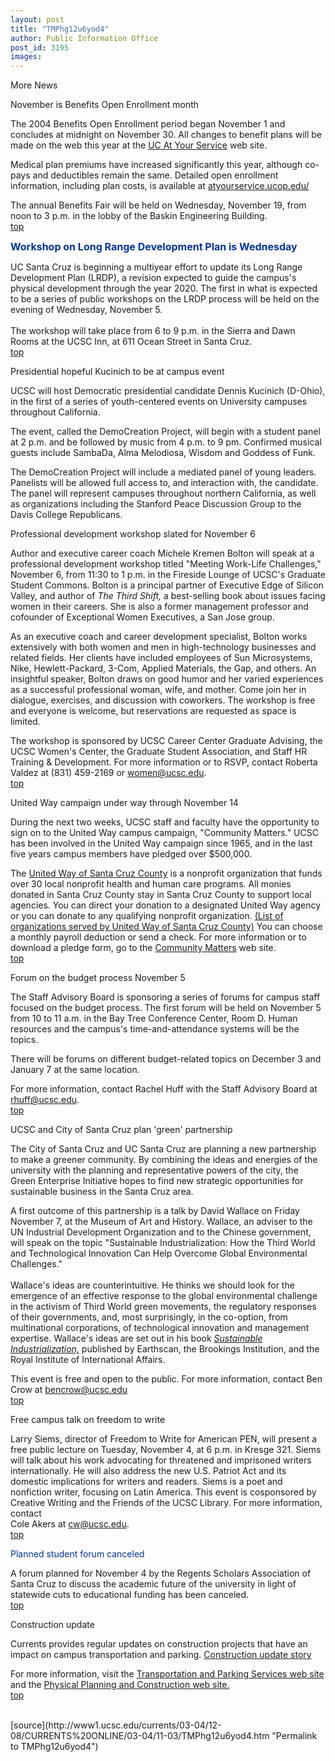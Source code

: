 ```yaml
---
layout: post
title: "TMPhg12u6yod4"
author: Public Information Office
post_id: 3195
images:
---
```


<p class="pagehead">
  More News
</p>
<p class="sectionhead">
  <a name="benefits" id="benefits"></a>November is Benefits Open Enrollment month
</p>
<p>
  The 2004 Benefits Open Enrollment period began November 1 and concludes at midnight on November 30. All changes to benefit plans will be made on the web this year at the <a href="http://atyourservice.ucop.edu/">UC At Your Service</a> web site.<br>
</p>
<p>
  Medical plan premiums have increased significantly this year, although co-pays and deductibles remain the same. Detailed open enrollment information, including plan costs, is available at <a href="http://atyourservice.ucop.edu/employees/policies/labor_relations/news_events/plan_info.html">atyourservice.ucop.edu/</a><br>
</p>
<p>
  The annual Benefits Fair will be held on Wednesday, November 19, from noon to 3 p.m. in the lobby of the Baskin Engineering Building.<br>
  <a href="#benefits">top</a>
</p>
<p>
  <a name="campaign" id="campaign"></a><font size="3"><b><font color="#003399">Workshop on Long Range Development Plan is Wednesday</font></b></font>
</p>
<p>
  UC Santa Cruz is beginning a multiyear effort to update its Long Range Development Plan (LRDP), a revision expected to guide the campus's physical development through the year 2020. The first in what is expected to be a series of public workshops on the LRDP process will be held on the evening of Wednesday, November 5.<br>
  <br>
  The workshop will take place from 6 to 9 p.m. in the Sierra and Dawn Rooms at the UCSC Inn, at 611 Ocean Street in Santa Cruz.<br>
  <a href="#benefits">top</a>
</p>
<p class="sectionhead">
  <a name="campaign" id="campaign"></a>Presidential hopeful Kucinich to be at campus event
</p>
<p>
  UCSC will host Democratic presidential candidate Dennis Kucinich (D-Ohio), in the first of a series of youth-centered events on University campuses throughout California.
</p>
<p>
  The event, called the DemoCreation Project, will begin with a student panel at 2 p.m. and be followed by music from 4 p.m. to 9 pm. Confirmed musical guests include SambaDa, Alma Melodiosa, Wisdom and Goddess of Funk.
</p>
<p>
  The DemoCreation Project will include a mediated panel of young leaders. Panelists will be allowed full access to, and interaction with, the candidate. The panel will represent campuses throughout northern California, as well as organizations including the Stanford Peace Discussion Group to the Davis College Republicans.
</p>
<p class="sectionhead">
  <a name="workshop" id="workshop"></a>Professional development workshop slated for November 6
</p>
<p>
  Author and executive career coach Michele Kremen Bolton will speak at a professional development workshop titled "Meeting Work-Life Challenges," November 6, from 11:30 to 1 p.m. in the Fireside Lounge of UCSC's Graduate Student Commons. Bolton is a principal partner of Executive Edge of Silicon Valley, and author of <i>The Third Shift,</i> a best-selling book about issues facing women in their careers. She is also a former management professor and cofounder of Exceptional Women Executives, a San Jose group.
</p>
<p>
  As an executive coach and career development specialist, Bolton works extensively with both women and men in high-technology businesses and related fields. Her clients have included employees of Sun Microsystems, Nike, Hewlett-Packard, 3-Com, Applied Materials, the Gap, and others. An insightful speaker, Bolton draws on good humor and her varied experiences as a successful professional woman, wife, and mother. Come join her in dialogue, exercises, and discussion with coworkers. The workshop is free and everyone is welcome, but reservations are requested as space is limited.<br>
</p>
<p>
  The workshop is sponsored by UCSC Career Center Graduate Advising, the UCSC Women's Center, the Graduate Student Association, and Staff HR Training &amp; Development. For more information or to RSVP, contact Roberta Valdez at (831) 459-2169 or <a href="mailto:women@ucsc.edu">women@ucsc.edu</a>.<br>
  <a href="#benefits">top</a>
</p>
<p class="sectionhead">
  <a name="campaign" id="campaign"></a>United Way campaign under way through November 14
</p>
<p>
  During the next two weeks, UCSC staff and faculty have the opportunity to sign on to the United Way campus campaign, "Community Matters." UCSC has been involved in the United Way campaign since 1965, and in the last five years campus members have pledged over $500,000.
</p>
<p>
  The <a href="http://www.unitedwaysc.org/">United Way of Santa Cruz County</a> is a nonprofit organization that funds over 30 local nonprofit health and human care programs. All monies donated in Santa Cruz County stay in Santa Cruz County to support local agencies. You can direct your donation to a designated United Way agency or you can donate to any qualifying nonprofit organization. <a href="http://www2.ucsc.edu/united-way/Served.html">(List of organizations served by United Way of Santa Cruz County)</a> You can choose a monthly payroll deduction or send a check. For more information or to download a pledge form, go to the <a href="http://www2.ucsc.edu/united-way/">Community Matters</a> web site.<br>
  <a href="#benefits">top</a><br>
</p>
<p class="sectionhead">
  <a name="forum" id="forum"></a>Forum on the budget process November 5
</p>
<p>
  The Staff Advisory Board is sponsoring a series of forums for campus staff focused on the budget process. The first forum will be held on November 5 from 10 to 11 a.m. in the Bay Tree Conference Center, Room D. Human resources and the campus's time-and-attendance systems will be the topics.
</p>
<p>
  There will be forums on different budget-related topics on December 3 and January 7 at the same location.
</p>
<p>
  For more information, contact Rachel Huff with the Staff Advisory Board at <a href="mailto:rhuff@ucsc.edu">rhuff@ucsc.edu</a>.<br>
  <a href="#benefits">top</a>
</p>
<p class="sectionhead">
  <a name="green" id="green"></a>UCSC and City of Santa Cruz plan 'green' partnership
</p>
<p>
  The City of Santa Cruz and UC Santa Cruz are planning a new partnership to make a greener community. By combining the ideas and energies of the university with the planning and representative powers of the city, the Green Enterprise Initiative hopes to find new strategic opportunities for sustainable business in the Santa Cruz area.<br>
</p>
<p>
  A first outcome of this partnership is a talk by David Wallace on Friday November 7, at the Museum of Art and History. Wallace, an adviser to the UN Industrial Development Organization and to the Chinese government, will speak on the topic "Sustainable Industrialization: How the Third World and Technological Innovation Can Help Overcome Global Environmental Challenges."<br>
  <br>
  Wallace's ideas are counterintuitive. He thinks we should look for the emergence of an effective response to the global environmental challenge in the activism of Third World green movements, the regulatory responses of their governments, and, most surprisingly, in the co-option, from multinational corporations, of technological innovation and management expertise. Wallace's ideas are set out in his book <i><a href="http://www.earthscan.co.uk/asp/bookdetails.asp?key=1911">Sustainable Industrialization,</a></i> published by Earthscan, the Brookings Institution, and the Royal Institute of International Affairs.<br>
</p>
<p>
  This event is free and open to the public. For more information, contact Ben Crow at <a href="mailto:bencrow@ucsc.edu">bencrow@ucsc.edu</a><br>
  <a href="#benefits">top</a>
</p>
<p class="sectionhead">
  <a name="freedom" id="freedom"></a>Free campus talk on freedom to write
</p>
<p>
  Larry Siems, director of Freedom to Write for American PEN, will present a free public lecture on Tuesday, November 4, at 6 p.m. in Kresge 321. Siems will talk about his work advocating for threatened and imprisoned writers internationally. He will also address the new U.S. Patriot Act and its domestic implications for writers and readers. Siems is a poet and nonfiction writer, focusing on Latin America. This event is cosponsored by Creative Writing and the Friends of the UCSC Library. For more information, contact<br>
  Cole Akers at <a href="mailto:cw@ucsc.edu">cw@ucsc.edu</a>.<br>
  <a href="#benefits">top</a>
</p>
<p class="sectionhead">
  <font color="#990000"><a name="canceled" id="canceled"></a><font color="#003399">Planned student forum canceled</font></font>
</p>
<p>
  A forum planned for November 4 by the Regents Scholars Association of Santa Cruz to discuss the academic future of the university in light of statewide cuts to educational funding has been canceled.<br>
  <a href="#art">top</a>
</p>
<p class="sectionhead">
  <a name="construction" id="construction"></a>Construction update
</p>
<p>
  Currents provides regular updates on construction projects that have an impact on campus transportation and parking. <a href="http://www.ucsc.edu/about/construction_plans.html">Construction update story</a>
</p>
<p>
  For more information, visit the <a href="http://www2.ucsc.edu/taps/">Transportation and Parking Services web site</a> and the <a href="http://www2.ucsc.edu/ppc/">Physical Planning and Construction web site.<br></a><a href="#benefits">top</a><br>
  <br>
</p>
<p>

</p>
[source](http://www1.ucsc.edu/currents/03-04/12-08/CURRENTS%20ONLINE/03-04/11-03/TMPhg12u6yod4.htm "Permalink to TMPhg12u6yod4")

